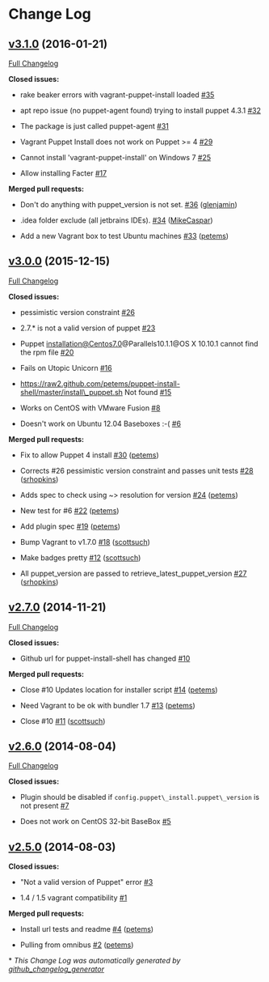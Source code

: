 # Change Log

## [v3.1.0](https://github.com/petems/vagrant-puppet-install/tree/v3.1.0) (2016-01-21)

[Full Changelog](https://github.com/petems/vagrant-puppet-install/compare/v3.0.0...v3.1.0)

**Closed issues:**

- rake beaker errors with vagrant-puppet-install loaded [\#35](https://github.com/petems/vagrant-puppet-install/issues/35)

- apt repo issue \(no puppet-agent found\) trying to install puppet 4.3.1 [\#32](https://github.com/petems/vagrant-puppet-install/issues/32)

- The package is just called puppet-agent [\#31](https://github.com/petems/vagrant-puppet-install/issues/31)

- Vagrant Puppet Install does not work on Puppet \>= 4 [\#29](https://github.com/petems/vagrant-puppet-install/issues/29)

- Cannot install 'vagrant-puppet-install' on Windows 7 [\#25](https://github.com/petems/vagrant-puppet-install/issues/25)

- Allow installing Facter [\#17](https://github.com/petems/vagrant-puppet-install/issues/17)

**Merged pull requests:**

- Don't do anything with puppet\_version is not set. [\#36](https://github.com/petems/vagrant-puppet-install/pull/36) ([glenjamin](https://github.com/glenjamin))

- .idea folder exclude \(all jetbrains IDEs\). [\#34](https://github.com/petems/vagrant-puppet-install/pull/34) ([MikeCaspar](https://github.com/MikeCaspar))

- Add a new Vagrant box to test Ubuntu machines [\#33](https://github.com/petems/vagrant-puppet-install/pull/33) ([petems](https://github.com/petems))

## [v3.0.0](https://github.com/petems/vagrant-puppet-install/tree/v3.0.0) (2015-12-15)

[Full Changelog](https://github.com/petems/vagrant-puppet-install/compare/v2.7.0...v3.0.0)

**Closed issues:**

- pessimistic version constraint [\#26](https://github.com/petems/vagrant-puppet-install/issues/26)

- 2.7.\* is not a valid version of puppet [\#23](https://github.com/petems/vagrant-puppet-install/issues/23)

- Puppet installation@Centos7.0@Parallels10.1.1@OS X 10.10.1 cannot find the rpm file [\#20](https://github.com/petems/vagrant-puppet-install/issues/20)

- Fails on Utopic Unicorn [\#16](https://github.com/petems/vagrant-puppet-install/issues/16)

- https://raw2.github.com/petems/puppet-install-shell/master/install\_puppet.sh Not found [\#15](https://github.com/petems/vagrant-puppet-install/issues/15)

- Works on CentOS with VMware Fusion [\#8](https://github.com/petems/vagrant-puppet-install/issues/8)

- Doesn't work on Ubuntu 12.04 Baseboxes :-\( [\#6](https://github.com/petems/vagrant-puppet-install/issues/6)

**Merged pull requests:**

- Fix to allow Puppet 4 install [\#30](https://github.com/petems/vagrant-puppet-install/pull/30) ([petems](https://github.com/petems))

- Corrects \#26 pessimistic version constraint and passes unit tests [\#28](https://github.com/petems/vagrant-puppet-install/pull/28) ([srhopkins](https://github.com/srhopkins))

- Adds spec to check using ~\> resolution for version [\#24](https://github.com/petems/vagrant-puppet-install/pull/24) ([petems](https://github.com/petems))

- New test for \#6 [\#22](https://github.com/petems/vagrant-puppet-install/pull/22) ([petems](https://github.com/petems))

- Add plugin spec [\#19](https://github.com/petems/vagrant-puppet-install/pull/19) ([petems](https://github.com/petems))

- Bump Vagrant to v1.7.0 [\#18](https://github.com/petems/vagrant-puppet-install/pull/18) ([scottsuch](https://github.com/scottsuch))

- Make badges pretty [\#12](https://github.com/petems/vagrant-puppet-install/pull/12) ([scottsuch](https://github.com/scottsuch))

- All puppet\_version are passed to retrieve\_latest\_puppet\_version [\#27](https://github.com/petems/vagrant-puppet-install/pull/27) ([srhopkins](https://github.com/srhopkins))

## [v2.7.0](https://github.com/petems/vagrant-puppet-install/tree/v2.7.0) (2014-11-21)

[Full Changelog](https://github.com/petems/vagrant-puppet-install/compare/v2.6.0...v2.7.0)

**Closed issues:**

- Github url for puppet-install-shell has changed [\#10](https://github.com/petems/vagrant-puppet-install/issues/10)

**Merged pull requests:**

- Close \#10 Updates location for installer script [\#14](https://github.com/petems/vagrant-puppet-install/pull/14) ([petems](https://github.com/petems))

- Need Vagrant to be ok with bundler 1.7 [\#13](https://github.com/petems/vagrant-puppet-install/pull/13) ([petems](https://github.com/petems))

- Close \#10 [\#11](https://github.com/petems/vagrant-puppet-install/pull/11) ([scottsuch](https://github.com/scottsuch))

## [v2.6.0](https://github.com/petems/vagrant-puppet-install/tree/v2.6.0) (2014-08-04)

[Full Changelog](https://github.com/petems/vagrant-puppet-install/compare/v2.5.0...v2.6.0)

**Closed issues:**

- Plugin should be disabled if `config.puppet\_install.puppet\_version` is not present [\#7](https://github.com/petems/vagrant-puppet-install/issues/7)

- Does not work on CentOS 32-bit BaseBox [\#5](https://github.com/petems/vagrant-puppet-install/issues/5)

## [v2.5.0](https://github.com/petems/vagrant-puppet-install/tree/v2.5.0) (2014-08-03)

**Closed issues:**

- "Not a valid version of Puppet" error [\#3](https://github.com/petems/vagrant-puppet-install/issues/3)

- 1.4 / 1.5 vagrant compatibility [\#1](https://github.com/petems/vagrant-puppet-install/issues/1)

**Merged pull requests:**

- Install url tests and readme [\#4](https://github.com/petems/vagrant-puppet-install/pull/4) ([petems](https://github.com/petems))

- Pulling from omnibus [\#2](https://github.com/petems/vagrant-puppet-install/pull/2) ([petems](https://github.com/petems))



\* *This Change Log was automatically generated by [github_changelog_generator](https://github.com/skywinder/Github-Changelog-Generator)*
